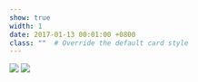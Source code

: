 ```yaml
---
show: true
width: 1
date: 2017-01-13 00:01:00 +0800
class: ""  # Override the default card style
---
```

<div>
<img src="{{ 'assets/images/logo/logo_ICE.png' | relative_url }}" class="img-fluid rounded" >
  <img src="{{ 'assets/images/logo/logo_Leip.png' | relative_url }}" class="img-fluid rounded" >
</div>
